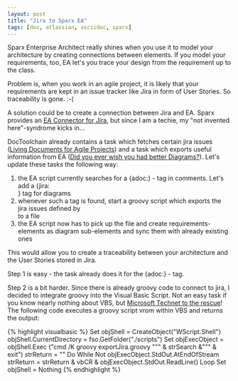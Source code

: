 ```yaml
---
layout: post
title: "Jira to Sparx EA"
tags: [doc, atlassian, asciidoc, sparx]
---
```


Sparx Enterprise Architect really shines when you use it to model your architecture by creating connections between elements. If you model your requirements, too, EA let's you trace your design from the requirement up to the class.

Problem is, when you work in an agile project, it is likely that your requirements are kept in an issue tracker like Jira in form of User Stories. So traceability is gone. :-(

A solution could be to create a connection between Jira and EA. Sparx provides an [EA Connector for Jira](https://marketplace.atlassian.com/plugins/atlassian.confluence.plugins.eaconnector/cloud/overview), but since I am a techie, my "not invented here"-syndrome kicks in...

DocToolchain already contains a task which fetches certain jira issues ([Living Documents for Agile Projects](https://rdmueller.github.io/Jira/)) and a task which exports useful information from EA ([Did you ever wish you had better Diagrams?](https://rdmueller.github.io/sparx-ea/)). Let's update these tasks the following way:

1. the EA script currently searches for a {adoc:<filename>} - tag in comments. Let's add a {jira:<search>} tag for diagrams
2. whenever such a tag is found, start a groovy script which exports the jira issues defined by <search> to a file
3. the EA script now has to pick up the file and create requirements-elements as diagram sub-elements and sync them with already existing ones

This would allow you to create a traceability between your architecture and the User Stories stored in Jira.

Step 1 is easy - the task already does it for the {adoc:} - tag.

Step 2 is a bit harder. Since there is already groovy code to connect to jira, I decided to integrate groovy into the Visual Basic Script. Not an easy task if you know nearly nothing about VBS, but [Microsoft Technet to the rescue](https://technet.microsoft.com/en-us/library/ee156605.aspx)! The following code executes a groovy script vrom within VBS and returns the output:

{% highlight visualbasic %}
            Set objShell = CreateObject("WScript.Shell")
            objShell.CurrentDirectory = fso.GetFolder("./scripts")
            Set objExecObject = objShell.Exec ("cmd /K  groovy exportJira.groovy """ & strSearch &""" & exit")
            strReturn = ""
            Do While Not objExecObject.StdOut.AtEndOfStream
                strReturn = strReturn & vbCR & objExecObject.StdOut.ReadLine()
            Loop
            Set objShell = Nothing
{% endhighlight %}


